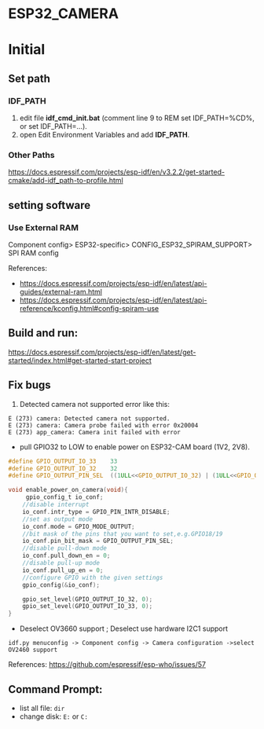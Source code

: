 # ESP32_CAMERA
# Initial
## Set path
### IDF_PATH
1. edit file <b>idf_cmd_init.bat</b> (comment line 9 to REM set IDF_PATH=%CD%, or set IDF_PATH=...).
2. open Edit Environment Variables and add <b>IDF_PATH</b>.
### Other Paths
https://docs.espressif.com/projects/esp-idf/en/v3.2.2/get-started-cmake/add-idf_path-to-profile.html

## setting software

### Use External RAM
Component config> ESP32-specific> CONFIG_ESP32_SPIRAM_SUPPORT> SPI RAM config

References:
- https://docs.espressif.com/projects/esp-idf/en/latest/api-guides/external-ram.html
- https://docs.espressif.com/projects/esp-idf/en/latest/api-reference/kconfig.html#config-spiram-use

## Build and run:
https://docs.espressif.com/projects/esp-idf/en/latest/get-started/index.html#get-started-start-project

## Fix bugs
1. Detected camera not supported
error like this:
```
E (273) camera: Detected camera not supported.
E (273) camera: Camera probe failed with error 0x20004
E (273) app_camera: Camera init failed with error
```
- pull GPIO32 to LOW to enable power on ESP32-CAM board (1V2, 2V8).
```c
#define GPIO_OUTPUT_IO_33    33
#define GPIO_OUTPUT_IO_32    32
#define GPIO_OUTPUT_PIN_SEL  ((1ULL<<GPIO_OUTPUT_IO_32) | (1ULL<<GPIO_OUTPUT_IO_33))

void enable_power_on_camera(void){
     gpio_config_t io_conf;
    //disable interrupt
    io_conf.intr_type = GPIO_PIN_INTR_DISABLE;
    //set as output mode
    io_conf.mode = GPIO_MODE_OUTPUT;
    //bit mask of the pins that you want to set,e.g.GPIO18/19
    io_conf.pin_bit_mask = GPIO_OUTPUT_PIN_SEL;
    //disable pull-down mode
    io_conf.pull_down_en = 0;
    //disable pull-up mode
    io_conf.pull_up_en = 0;
    //configure GPIO with the given settings
    gpio_config(&io_conf);

    gpio_set_level(GPIO_OUTPUT_IO_32, 0);
    gpio_set_level(GPIO_OUTPUT_IO_33, 0);
}
```
- Deselect OV3660 support ; Deselect use hardware I2C1 support

`idf.py menuconfig -> Component config -> Camera configuration ->select OV2460 support`

References:
https://github.com/espressif/esp-who/issues/57

## Command Prompt:
- list all file: `dir`
- change disk:  `E:` or `C:`
